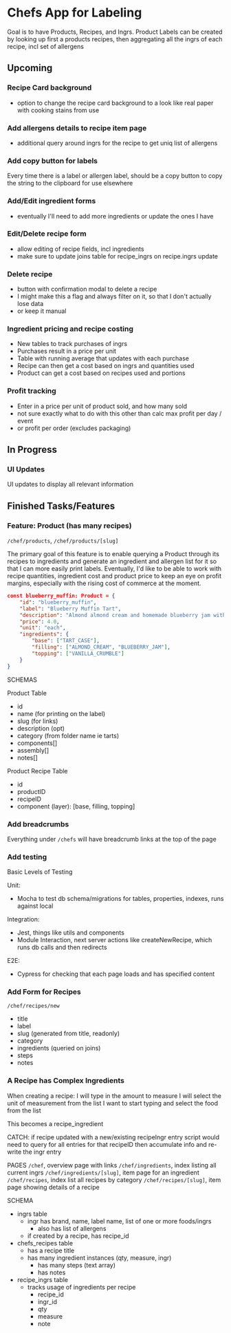 # Chefs App for Labeling
Goal is to have Products, Recipes, and Ingrs. Product Labels can be created by looking up first a products recipes, then aggregating all the ingrs of each recipe, incl set of allergens

## Upcoming
### Recipe Card background
- option to change the recipe card background to a look like real paper with cooking stains from use

### Add allergens details to recipe item page
- additional query around ingrs for the recipe to get uniq list of allergens

### Add copy button for labels
Every time there is a label or allergen label, should be a copy button to copy the string to the clipboard for use elsewhere

### Add/Edit ingredient forms
- eventually I'll need to add more ingredients or update the ones I have

### Edit/Delete recipe form
- allow editing of recipe fields, incl ingredients
- make sure to update joins table for recipe_ingrs on recipe.ingrs update

### Delete recipe
- button with confirmation modal to delete a recipe
- I might make this a flag and always filter on it, so that I don't actually lose data
- or keep it manual 

### Ingredient pricing and recipe costing
- New tables to track purchases of ingrs
- Purchases result in a price per unit
- Table with running average that updates with each purchase
- Recipe can then get a cost based on ingrs and quantities used
- Product can get a cost based on recipes used and portions

### Profit tracking
- Enter in a price per unit of product sold, and how many sold
- not sure exactly what to do with this other than calc max profit per day / event
- or profit per order (excludes packaging)




## In Progress

### UI Updates
UI updates to display all relevant information




## Finished Tasks/Features
### Feature: Product (has many recipes)
`/chef/products`, `/chef/products/[slug]`

The primary goal of this feature is to enable querying a Product through its recipes to ingredients and generate an ingredient and allergen list for it so that I can more easily print labels. 
Eventually, I'd like to be able to work with recipe quantities, ingredient cost and product price to keep an eye on profit margins, especially with the rising cost of commerce at the moment.

```json
const blueberry_muffin: Product = {
	"id": "blueberry_muffin",
	"label": "Blueberry Muffin Tart",
	"description": "Almond almond cream and homemade blueberry jam with a vanilla crumble combine for the ultimate blueberry muffin flavor",
	"price": 4.0,
	"unit": "each",
	"ingredients": {
		"base": ["TART_CASE"],
		"filling": ["ALMOND_CREAM", "BLUEBERRY_JAM"],
		"topping": ["VANILLA_CRUMBLE"]
	}
}
```

SCHEMAS

Product Table
- id 
- name (for printing on the label)
- slug (for links)
- description (opt)
- category (from folder name ie tarts)
- components[]
- assembly[]
- notes[]

Product Recipe Table
- id
- productID
- recipeID
- component (layer): [base, filling, topping]


### Add breadcrumbs
Everything under `/chefs` will have breadcrumb links at the top of the page

### Add testing
Basic Levels of Testing

Unit: 
- Mocha to test db schema/migrations for tables, properties, indexes, runs against local

Integration:
- Jest, things like utils and components
- Module Interaction, next server actions like createNewRecipe, which runs db calls and then redirects

E2E:
- Cypress for checking that each page loads and has specified content

### Add Form for Recipes
`/chef/recipes/new`

- title
- label
- slug (generated from title, readonly)
- category
- ingredients (queried on joins)
- steps
- notes

### A Recipe has Complex Ingredients
When creating a recipe:
I will type in the amount to measure
I will select the unit of measurement from the list
I want to start typing and select the food from the list

This becomes a recipe_ingredient

CATCH: if recipe updated with a new/existing recipeIngr entry
script would need to query for all entries for that recipeID
then accumulate info and re-write the ingr entry

PAGES
`/chef`, overview page with links
`/chef/ingredients`, index listing all current ingrs
`/chef/ingredients/[slug]`, item page for an ingredient
`/chef/recipes`, index list all recipes by category
`/chef/recipes/[slug]`, item page showing details of a recipe 

SCHEMA
- ingrs table
  - ingr has brand, name, label name, list of one or more foods/ingrs
	- also has list of allergens
  - if created by a recipe, has recipe_id
- chefs_recipes table
	- has a recipe title
  - has many ingredient instances (qty, measure, ingr)
	- has many steps (text array)
	- has notes
- recipe_ingrs table
  - tracks usage of ingredients per recipe
	- recipe_id
	- ingr_id
	- qty
	- measure
	- note

